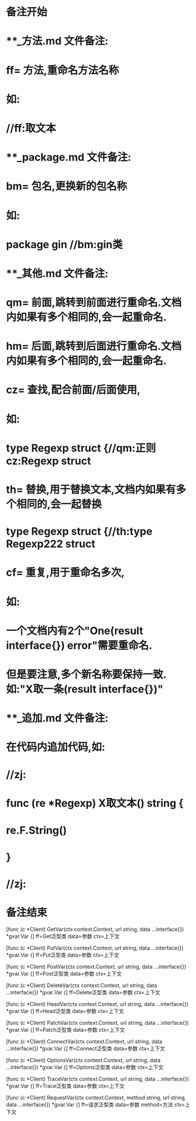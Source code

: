 # 备注开始
# **_方法.md 文件备注:
# ff= 方法,重命名方法名称
# 如:
# //ff:取文本

# **_package.md 文件备注:
# bm= 包名,更换新的包名称 
# 如: 
# package gin //bm:gin类

# **_其他.md 文件备注:
# qm= 前面,跳转到前面进行重命名.文档内如果有多个相同的,会一起重命名.
# hm= 后面,跳转到后面进行重命名.文档内如果有多个相同的,会一起重命名.
# cz= 查找,配合前面/后面使用,
# 如:
# type Regexp struct {//qm:正则 cz:Regexp struct
#
# th= 替换,用于替换文本,文档内如果有多个相同的,会一起替换
# type Regexp struct {//th:type Regexp222 struct
#
# cf= 重复,用于重命名多次,
# 如: 
# 一个文档内有2个"One(result interface{}) error"需要重命名.
# 但是要注意,多个新名称要保持一致. 如:"X取一条(result interface{})"

# **_追加.md 文件备注:
# 在代码内追加代码,如:
# //zj:
# func (re *Regexp) X取文本() string { 
#    re.F.String()
# }
# //zj:
# 备注结束

[func (c *Client) GetVar(ctx context.Context, url string, data ...interface{}) *gvar.Var {]
ff=Get泛型类
data=参数
ctx=上下文

[func (c *Client) PutVar(ctx context.Context, url string, data ...interface{}) *gvar.Var {]
ff=Put泛型类
data=参数
ctx=上下文

[func (c *Client) PostVar(ctx context.Context, url string, data ...interface{}) *gvar.Var {]
ff=Post泛型类
data=参数
ctx=上下文

[func (c *Client) DeleteVar(ctx context.Context, url string, data ...interface{}) *gvar.Var {]
ff=Delete泛型类
data=参数
ctx=上下文

[func (c *Client) HeadVar(ctx context.Context, url string, data ...interface{}) *gvar.Var {]
ff=Head泛型类
data=参数
ctx=上下文

[func (c *Client) PatchVar(ctx context.Context, url string, data ...interface{}) *gvar.Var {]
ff=Patch泛型类
data=参数
ctx=上下文

[func (c *Client) ConnectVar(ctx context.Context, url string, data ...interface{}) *gvar.Var {]
ff=Connect泛型类
data=参数
ctx=上下文

[func (c *Client) OptionsVar(ctx context.Context, url string, data ...interface{}) *gvar.Var {]
ff=Options泛型类
data=参数
ctx=上下文

[func (c *Client) TraceVar(ctx context.Context, url string, data ...interface{}) *gvar.Var {]
ff=Trace泛型类
data=参数
ctx=上下文

[func (c *Client) RequestVar(ctx context.Context, method string, url string, data ...interface{}) *gvar.Var {]
ff=请求泛型类
data=参数
method=方法
ctx=上下文

